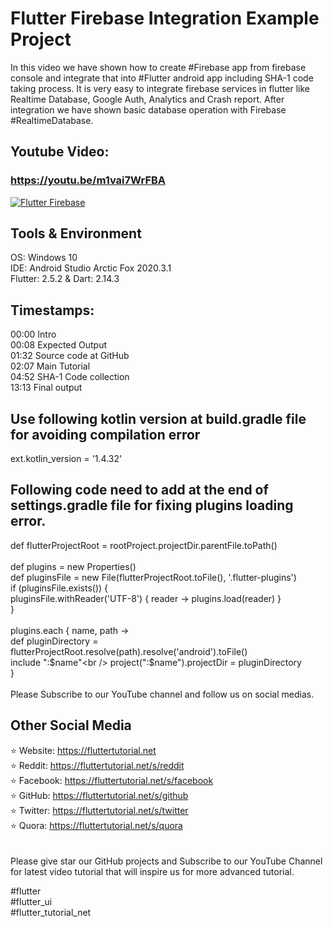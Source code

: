 # Flutter Firebase Integration Example Project
In this video we have shown how to create #Firebase app from firebase console and integrate that into #Flutter android app including  SHA-1 code taking process. It is very easy to integrate firebase services in flutter like Realtime Database, Google Auth, Analytics and Crash report. After integration we have shown basic database operation with Firebase #RealtimeDatabase. 

## Youtube Video: 

### https://youtu.be/m1vai7WrFBA 
[![Flutter Firebase](https://img.youtube.com/vi/m1vai7WrFBA/maxresdefault.jpg)](https://www.youtube.com/watch?v=m1vai7WrFBA "Flutter Firebase")

## Tools & Environment 
OS: Windows 10<br/>
IDE: Android Studio Arctic Fox 2020.3.1<br/>
Flutter: 2.5.2 & Dart: 2.14.3<br/>

## Timestamps:
00:00 Intro <br />
00:08 Expected Output <br />
01:32 Source code at GitHub <br />
02:07 Main Tutorial <br />
04:52 SHA-1 Code collection <br />
13:13 Final output <br />
 
## Use following kotlin version at build.gradle file for avoiding compilation error
ext.kotlin_version = '1.4.32'
  
## Following code need to add at the end of settings.gradle file for fixing plugins loading error.
 

def flutterProjectRoot = rootProject.projectDir.parentFile.toPath()<br />
<br />
def plugins = new Properties()<br />
def pluginsFile = new File(flutterProjectRoot.toFile(), '.flutter-plugins')<br />
if (pluginsFile.exists()) {<br />
    pluginsFile.withReader('UTF-8') { reader -> plugins.load(reader) }<br />
}<br />
<br />
plugins.each { name, path -><br />
    def pluginDirectory = flutterProjectRoot.resolve(path).resolve('android').toFile()<br />
    include ":$name"<br />
    project(":$name").projectDir = pluginDirectory<br />
}<br />
<br />
Please Subscribe to our YouTube channel and follow us on social medias. <br />

## Other Social Media
⭐ Website: https://fluttertutorial.net<br />
⭐ Reddit: https://fluttertutorial.net/s/reddit<br />
⭐ Facebook: https://fluttertutorial.net/s/facebook<br />
⭐ GitHub: https://fluttertutorial.net/s/github<br />
⭐ Twitter: https://fluttertutorial.net/s/twitter<br />
⭐ Quora: https://fluttertutorial.net/s/quora<br />
<br />
<br />
Please give star our GitHub projects and Subscribe to our YouTube Channel for latest video tutorial that will inspire us for more advanced tutorial.

#flutter<br />
#flutter_ui<br />
#flutter_tutorial_net<br />
